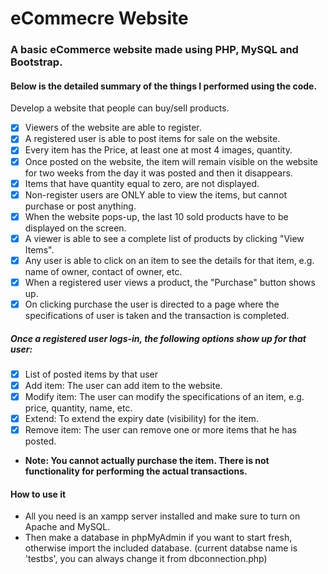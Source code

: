 # eCommecre Website
### A basic eCommerce website made using PHP, MySQL and Bootstrap.

#### Below is the detailed summary of the things I performed using the code.

Develop a website that people can buy/sell products.

- [x] Viewers of the website are able to register.
- [x] A registered user is able to post items for sale on the website.
- [x] Every item has the Price, at least one at most 4 images, quantity.
- [x] Once posted on the website, the item will remain visible on the website for two weeks from the day it was posted and then it disappears.
- [x] Items that have quantity equal to zero, are not displayed.
- [x] Non-register users are ONLY able to view the items, but cannot purchase or post anything.
- [x] When the website pops-up, the last 10 sold products have to be displayed on the screen.
- [x] A viewer is able to see a complete list of products by clicking "View Items".
- [x] Any user is able to click on an item to see the details for that item, e.g. name of owner, contact of owner, etc.
- [x] When a registered user views a product, the "Purchase" button shows up.
- [x] On clicking purchase the user is directed to a page where the specifications of user is taken and the transaction is completed.

##### Once a registered user logs-in, the following options show up for that user:
- [x] List of posted items by that user
- [x] Add item: The user can add item to the website.
- [x] Modify item: The user can modify the specifications of an item, e.g. price, quantity, name, etc.
- [x] Extend: To extend the expiry date (visibility) for the item.
- [x] Remove item: The user can remove one or more items that he has posted.

 - **Note: You cannot actually purchase the item. There is not functionality for performing the actual transactions.**
 
 #### How to use it 
 
- All you need is an xampp server installed and make sure to turn on Apache and MySQL.
- Then make a database in phpMyAdmin if you want to start fresh, otherwise import the included database. (current databse name is 'testbs', you can always change it from dbconnection.php)
